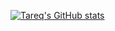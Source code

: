 [![Tareq's GitHub stats](https://github-readme-stats-self-zeta.vercel.app/api?username=tbareich&show_icons=true&theme=apprentice&count_private=true)](https://github.com/tbareich/github-readme-stats)
